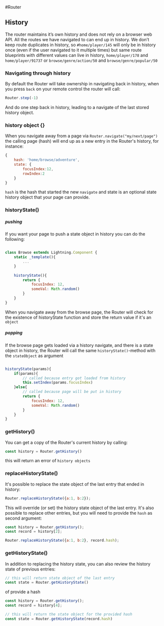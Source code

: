 #Router

## History

The router maintains it’s own history and does not rely on a browser web API. All the routes we have navigated to can end up in history. We don’t keep route duplicates in history, so `#home/player/145` will only be in history once (even if the user navigated to it multiple times) but same route blueprints with different values can live in history, `home/player/178` and `home/player/91737` or `browse/genre/action/50` and `browse/genre/popular/50`

### Navigating through history

By default the Router will take ownership in navigating back in history, when you press `back` on your remote control the router will call:

```js
Router.step(-1)
```

And do one step back in history, leading to a navigate of the last stored history object.

### history object {}

When you navigate away from a page via `Router.navigate("my/next/page")` the calling page (hash) will end up
as a new entry in the Router's history, for instance:  

```js
{
    hash: 'home/browse/adventure',
    state: {
        focusIndex:12,
        rowIndex:2
    }
}
```

`hash` is the hash that started the new `navigate` and state is an optional state history object that your page can provide.

### historyState()

##### pushing

If you want your page to push a state object in history you can do the following: 

```js

class Browse extends Lightning.Component {    
    static _template(){
        ...
    }
    
    historyState(){
        return {
            focusIndex: 12,
            someVal: Math.random()
        }
    }    
}
```

When you navigate away from the browse page, the Router will check for the existence of historyState function
and store the return value if it's an `object`

##### popping

If the browse page gets loaded via a history navigate, and there is a state object in history, the Router will call
the same `historyState()`-method with the `stateObject` as argument

```js

historyState(params){
    if(params){
        // called because entry got loaded from history
        this.setIndex(params.focusIndex)
    }else{
        // called because page will be put in history
        return {
            focusIndex: 12,
            someVal: Math.random()
        }
    }
}
```

### getHistory()

You can get a copy of the Router's current history by calling:  
```js
const history = Router.getHistory()
```

this will return an error of `history objects`


### replaceHistoryState()

It's possible to replace the state object of the last entry that ended in history:

```js
Router.replaceHistoryState({a:1, b:2});
```

This will override (or set) the history state object of the last entry. It's also possible to replace other 
entries, but you will need to provide the `hash` as second argument: 

```js
const history = Router.getHistory();
const record = history[2];

Router.replaceHistoryState({a:1, b:2}, record.hash);
```

### getHistoryState()

In addition to replacing the history state, you can also review the history state of previous entries: 

```js
// this will return state object of the last entry
const state = Router.getHistoryState()
```

of provide a hash

```js
const history = Router.getHistory();
const record = history[4];

// this will return the state object for the provided hash
const state = Router.getHistoryState(record.hash)
```
